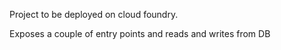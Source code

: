 Project to be deployed on cloud foundry.

Exposes a couple of entry points and reads and writes from DB
